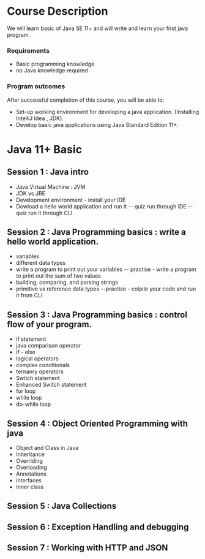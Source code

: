 # Course Description
  We will learn basic of Java SE 11+ and will write and learn your first java program. 
### Requirements
- Basic programming knowledge
- no Java knowledge required
### Program outcomes
After successful completion of this course, you will be able to:
- Set-up working environment for developing a java application. (Installing IntelliJ Idea , JDK).
- Develop basic java applications using Java Standard Edition 11+.

# Java 11+ Basic
## Session 1 : Java intro
- Java Virtual Machine : JVM 
- JDK vs JRE 
- Development environment - install your IDE 
- Dowload a hello world application and run it
-- quiz run through IDE
-- quiz run it through CLI

## Session 2 : Java Programming basics : write a hello world application.
- variables 
- different data types
- write a program to print out your variables
-- practise - write a program to print out the sum of two values 
- building, comparing, and parsing strings
- primitive vs reference data types
--practise - colpile your code and run it from CLI

## Session 3 : Java Programming basics : control flow of your program.
- if statement 
- java comparison operator
- if - else 
- logical operators
- complex conditionals
- ternanry operators
- Switch statement 
- Enhanced Switch statement 
- for loop 
- while loop
- do-while loop

## Session 4 : Object Oriented Programming with java 
- Object and Class in Java 
- Inheritance
- Overriding
- Overloading
- Annotations
- interfaces
- Inner class

## Session 5 : Java Collections 
## Session 6 : Exception Handling and debugging
## Session 7 : Working with HTTP and JSON
